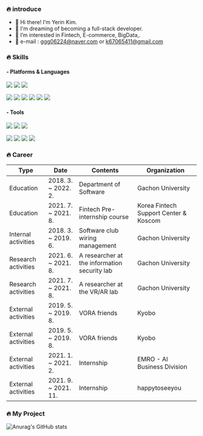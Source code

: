 ### 🔥 introduce
- 👋 Hi there! I’m Yerin Kim.
- 🐬 I'm dreaming of becoming a full-stack developer.
- 👀 I’m interested in Fintech, E-commerce, BigData,.
- 📧 e-mail : ggg06224@naver.com or k67065411@gmail.com

### 🔥 Skills
#### - Platforms & Languages
<img src="https://img.shields.io/badge/Android-3DDC84?style=flat-square&logo=Android&logoColor=white"/>  <img src="https://img.shields.io/badge/Spring-6DB33F?style=flat-square&logo=Spring&logoColor=white"/>  <img src="https://img.shields.io/badge/Amazon AWS-232F3E?style=flat-square&logo=Amazon AWS&logoColor=white"/>  


<img src="https://img.shields.io/badge/C-A8B9CC?style=flat-square&logo=C&logoColor=white"/>  <img src="https://img.shields.io/badge/HTML5-E34F26?style=flat-square&logo=HTML5&logoColor=white"/>  <img src="https://img.shields.io/badge/JavaScript-F7DF1E?style=flat-square&logo=JavaScript&logoColor=white"/>  <img src="https://img.shields.io/badge/CSS-1572B6?style=flat-square&logo=CSS3&logoColor=white"/>  <img src="https://img.shields.io/badge/Java-007396?style=flat-square&logo=Java&logoColor=white"/>  <img src="https://img.shields.io/badge/Python-3776AB?style=flat-square&logo=Python&logoColor=white"/>

#### - Tools
<img src="https://img.shields.io/badge/Git-F05032?style=flat-square&logo=Git&logoColor=white"/>  <img src="https://img.shields.io/badge/MongoDB-47A248?style=flat-square&logo=MongoDB&logoColor=white"/>  <img src="https://img.shields.io/badge/MySQL-4479A1?style=flat-square&logo=MySQL&logoColor=white"/>  

<img src="https://img.shields.io/badge/PyCharm-000000?style=flat-square&logo=PyCharm&logoColor=white"/> <img src="https://img.shields.io/badge/IntelliJ IDEA-000000?style=flat-square&logo=IntelliJ IDEA&logoColor=white"/>  <img src="https://img.shields.io/badge/Visual Studio-5C2D91?style=flat-square&logo=Visual Studio&logoColor=white"/>  <img src="https://img.shields.io/badge/Visual Studio Code-007ACC?style=flat-square&logo=Visual Studio Code&logoColor=white"/>

### 🔥 Career
| Type                | Date                | Contents                      | Organization                           |
|---------------------|---------------------|-------------------------------|----------------------------------------|
| Education           | 2018. 3. ~ 2022. 2. | Department of Software        | Gachon University                      |    
| Education           | 2021. 7. ~ 2021. 8. | Fintech Pre-internship course | Korea Fintech Support Center & Koscom  |
| Internal activities | 2018. 3. ~ 2019. 6. | Software club wiring management  | Gachon University  | 
| Research activities | 2021. 6. ~ 2021. 8. | A researcher at the information security lab  | Gachon University  |
| Research activities | 2021. 7. ~ 2021. 8. | A researcher at the VR/AR lab  | Gachon University  |
| External activities | 2019. 5. ~ 2019. 8. | VORA friends  | Kyobo |
| External activities | 2019. 5. ~ 2019. 8. | VORA friends  | Kyobo |
| External activities | 2021. 1. ~ 2021. 2. | Internship  | EMRO - AI Business Division |
| External activities | 2021. 9. ~ 2021. 11. | Internship  | happytoseeyou |

### 🔥 My Project

![Anurag's GitHub stats](https://github-readme-stats.vercel.app/api?username=yerin1106&show_icons=true&theme=radical)
